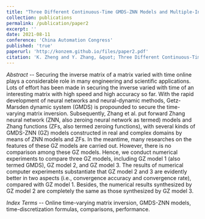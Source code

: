 ```yaml
---
title: "Three Different Continuous-Time GMDS-ZNN Models and Multiple-Instant Discrete-Time Ones for Time-Varying Matrix Inversion with Comparisons"
collection: publications
permalink: /publication/paper2
excerpt: ''
date: 2021-08-11
conference: 'China Automation Congress'
published: 'true'
paperurl: 'http://konzem.github.io/files/paper2.pdf'
citation: 'K. Zheng and Y. Zhang, &quot; Three Different Continuous-Time GMDS-ZNN Models and Multiple-Instant Discrete-Time Ones for Time-Varying Matrix Inversion with Comparisons,&quot; in <i>Proceedings of China Automation Congress</i>, Beijing, China, 2021, pp. 3360--3367.'
---
```

*Abstract* -- Securing the inverse matrix of a matrix varied with time online plays a considerable role in many engineering and scientific applications. Lots of effort has been made in securing the inverse varied with time of an interesting matrix with high speed and high accuracy so far. With the rapid development of neural networks and neural-dynamic methods, Getz-Marsden dynamic system (GMDS) is propounded to secure the time-varying matrix inversion. Subsequently, Zhang et al. put forward Zhang neural network (ZNN, also zeroing neural network as termed) models and Zhang functions (ZFs, also termed zeroing functions), with several kinds of GMDS-ZNN (GZ) models constructed in real and complex domains by means of ZNN models and ZFs. In the meantime, many researches on the features of these GZ models are carried out. However, there is no comparison among these GZ models. Hence, we conduct numerical experiments to compare three GZ models, including GZ model 1 (also termed GMDS), GZ model 2, and GZ model 3. The results of numerical computer experiments substantiate that GZ model 2 and 3 are evidently better in two aspects (i.e., convergence accuracy and convergence rate), compared with GZ model 1. Besides, the numerical results synthesized by GZ model 2 are completely the same as those synthesized by GZ model 3. 

*Index Terms* -- Online time-varying matrix inversion, GMDS-ZNN models, time-discretization formulas, comparisons, performance.
